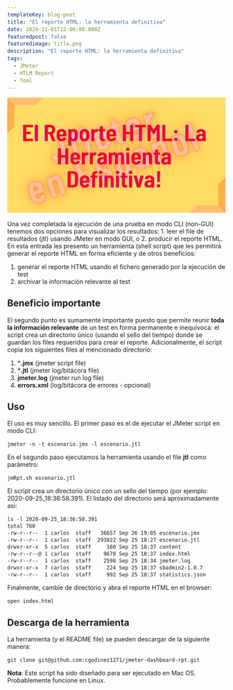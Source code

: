 ```yaml
---
templateKey: blog-post
title: "El reporte HTML: la herramienta definitiva"
date: 2020-11-01T12:00:00.000Z
featuredpost: false
featuredimage: title.png
description: "El reporte HTML: la herramienta definitiva"
tags:
  - JMeter
  - HTLM Report
  - Tool
---
```

![image](title.png)

Una vez completada la ejecución de una prueba en modo CLI (non-GUI) tenemos dos opciones para visualizar los resultados: 1. leer el file de resultados (jtl) usando JMeter en modo GUI, o 2. producir el reporte HTML. En esta entrada les presento un herramienta (shell script) que les permitirá generar el reporte HTML en forma eficiente y de otros beneficios:

1. generar el reporte HTML usando el fichero generado por la ejecución de test
2. archivar la información relevante al test

## Beneficio importante

El segundo punto es sumamente importante puesto que permite reunir **toda la información relevante** de un test en forma permanente e inequívoca: el script crea un directorio único (usando el sello del tiempo) donde se guardan los files requeridos para crear el reporte. Adicionalmente, el script copia los siguientes files al mencionado directorio:

1. ***.jmx** (jmeter script file)
2. ***.jtl** (jmeter log/bitácora file)
3. **jmeter.log** (jmeter run log file)
4. **errors.xml** (log/bitácora de errores - opcional)

## Uso

El uso es muy sencillo. El primer paso es el de ejecutar el JMeter script en modo CLI:

```
jmeter -n -t escenario.jmx -l escenario.jtl
```

En el segundo paso ejecutamos la herramienta usando el file **jtl** como parámetro:

```
jmRpt.sh escenario.jtl
```

El script crea un directorio único con un sello del tiempo (por ejemplo: 2020-09-25_18:36:58.391). El listado del directorio será aproximadamente asi:

```
ls -l 2020-09-25_18:36:58.391
total 760
-rw-r--r--  1 carlos  staff   36657 Sep 26 19:05 escenario.jmx
-rw-r--r--  1 carlos  staff  293822 Sep 25 18:27 escenario.jtl
drwxr-xr-x  5 carlos  staff     160 Sep 25 18:37 content
-rw-r--r--@ 1 carlos  staff    9678 Sep 25 18:37 index.html
-rw-r--r--  1 carlos  staff    2598 Sep 25 18:34 jmeter.log
drwxr-xr-x  7 carlos  staff     224 Sep 25 18:37 sbadmin2-1.0.7
-rw-r--r--  1 carlos  staff     992 Sep 25 18:37 statistics.json
```

Finalmente, cambie de directorio y abra el reporte HTML en el browser:

```
open index.html
```

## Descarga de la herramienta

La herramienta (y el README file) se pueden descargar de la siguiente manera:

```
git clone git@github.com:cgodinez1271/jmeter-dashboard-rpt.git
```

**Nota**: Este script ha sido diseñado para ser ejecutado en Mac OS. Probablemente funcione en Linux.


